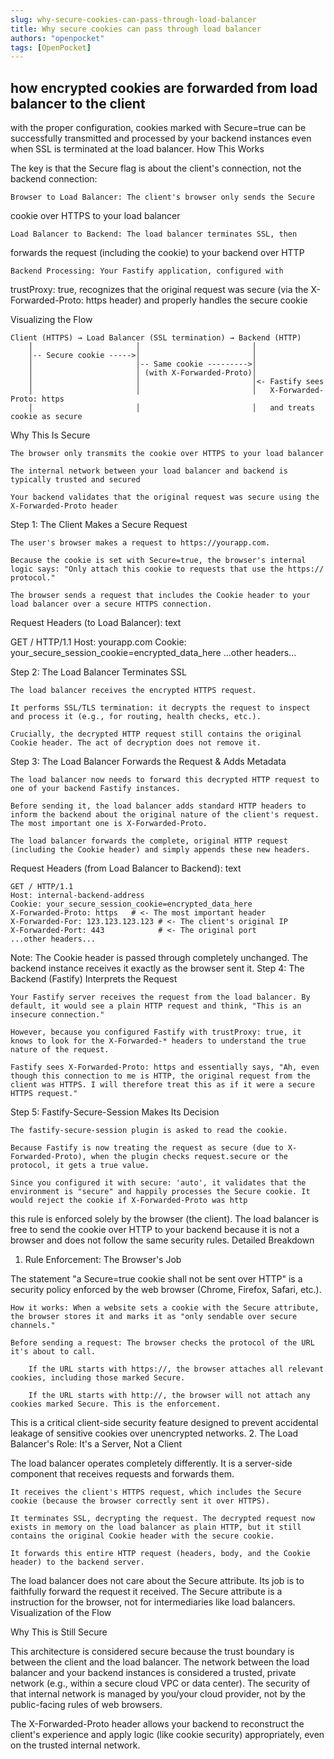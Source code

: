 ```yaml
---
slug: why-secure-cookies-can-pass-through-load-balancer
title: Why secure cookies can pass through load balancer
authors: "openpocket"
tags: [OpenPocket]
---
```



## how encrypted cookies are forwarded from load balancer to the client

with the proper configuration, cookies marked with Secure=true can be
successfully transmitted and processed by your backend instances even
when SSL is terminated at the load balancer.  How This Works

The key is that the Secure flag is about the client's connection, not
the backend connection:

    Browser to Load Balancer: The client's browser only sends the Secure
cookie over HTTPS to your load balancer

    Load Balancer to Backend: The load balancer terminates SSL, then
forwards the request (including the cookie) to your backend over HTTP

    Backend Processing: Your Fastify application, configured with
trustProxy: true, recognizes that the original request was secure (via
the X-Forwarded-Proto: https header) and properly handles the secure
cookie

Visualizing the Flow

```
Client (HTTPS) → Load Balancer (SSL termination) → Backend (HTTP)
    │                       │                         │
    │-- Secure cookie ----->│                         │
    │                       │-- Same cookie --------->│
    │                       │ (with X-Forwarded-Proto)│
    │                       │                         │<- Fastify sees 
    │                       │                         │   X-Forwarded-Proto: https
    │                       │                         │   and treats cookie as secure

```
Why This Is Secure

    The browser only transmits the cookie over HTTPS to your load balancer

    The internal network between your load balancer and backend is typically trusted and secured

    Your backend validates that the original request was secure using the X-Forwarded-Proto header








Step 1: The Client Makes a Secure Request

    The user's browser makes a request to https://yourapp.com.

    Because the cookie is set with Secure=true, the browser's internal logic says: "Only attach this cookie to requests that use the https:// protocol."

    The browser sends a request that includes the Cookie header to your load balancer over a secure HTTPS connection.

Request Headers (to Load Balancer):
text

GET / HTTP/1.1
Host: yourapp.com
Cookie: your_secure_session_cookie=encrypted_data_here
...other headers...

Step 2: The Load Balancer Terminates SSL

    The load balancer receives the encrypted HTTPS request.

    It performs SSL/TLS termination: it decrypts the request to inspect and process it (e.g., for routing, health checks, etc.).

    Crucially, the decrypted HTTP request still contains the original Cookie header. The act of decryption does not remove it.

Step 3: The Load Balancer Forwards the Request & Adds Metadata

    The load balancer now needs to forward this decrypted HTTP request to one of your backend Fastify instances.

    Before sending it, the load balancer adds standard HTTP headers to inform the backend about the original nature of the client's request. The most important one is X-Forwarded-Proto.

    The load balancer forwards the complete, original HTTP request (including the Cookie header) and simply appends these new headers.

Request Headers (from Load Balancer to Backend):
text

```
GET / HTTP/1.1
Host: internal-backend-address
Cookie: your_secure_session_cookie=encrypted_data_here
X-Forwarded-Proto: https   # <- The most important header
X-Forwarded-For: 123.123.123.123 # <- The client's original IP
X-Forwarded-Port: 443            # <- The original port
...other headers...
```

Note: The Cookie header is passed through completely unchanged. The backend instance receives it exactly as the browser sent it.
Step 4: The Backend (Fastify) Interprets the Request

    Your Fastify server receives the request from the load balancer. By default, it would see a plain HTTP request and think, "This is an insecure connection."

    However, because you configured Fastify with trustProxy: true, it knows to look for the X-Forwarded-* headers to understand the true nature of the request.

    Fastify sees X-Forwarded-Proto: https and essentially says, "Ah, even though this connection to me is HTTP, the original request from the client was HTTPS. I will therefore treat this as if it were a secure HTTPS request."

Step 5: Fastify-Secure-Session Makes Its Decision

    The fastify-secure-session plugin is asked to read the cookie.

    Because Fastify is now treating the request as secure (due to X-Forwarded-Proto), when the plugin checks request.secure or the protocol, it gets a true value.

    Since you configured it with secure: 'auto', it validates that the environment is "secure" and happily processes the Secure cookie. It would reject the cookie if X-Forwarded-Proto was http




this rule is enforced solely by the browser (the client). The load balancer is free to send the cookie over HTTP to your backend because it is not a browser and does not follow the same security rules.
Detailed Breakdown
1. Rule Enforcement: The Browser's Job

The statement "a Secure=true cookie shall not be sent over HTTP" is a security policy enforced by the web browser (Chrome, Firefox, Safari, etc.).

    How it works: When a website sets a cookie with the Secure attribute, the browser stores it and marks it as "only sendable over secure channels."

    Before sending a request: The browser checks the protocol of the URL it's about to call.

        If the URL starts with https://, the browser attaches all relevant cookies, including those marked Secure.

        If the URL starts with http://, the browser will not attach any cookies marked Secure. This is the enforcement.

This is a critical client-side security feature designed to prevent accidental leakage of sensitive cookies over unencrypted networks.
2. The Load Balancer's Role: It's a Server, Not a Client

The load balancer operates completely differently. It is a server-side component that receives requests and forwards them.

    It receives the client's HTTPS request, which includes the Secure cookie (because the browser correctly sent it over HTTPS).

    It terminates SSL, decrypting the request. The decrypted request now exists in memory on the load balancer as plain HTTP, but it still contains the original Cookie header with the secure cookie.

    It forwards this entire HTTP request (headers, body, and the Cookie header) to the backend server.

The load balancer does not care about the Secure attribute. Its job is to faithfully forward the request it received. The Secure attribute is a instruction for the browser, not for intermediaries like load balancers.
Visualization of the Flow



Why This is Still Secure

This architecture is considered secure because the trust boundary is between the client and the load balancer. The network between the load balancer and your backend instances is considered a trusted, private network (e.g., within a secure cloud VPC or data center). The security of that internal network is managed by you/your cloud provider, not by the public-facing rules of web browsers.

The X-Forwarded-Proto header allows your backend to reconstruct the client's experience and apply logic (like cookie security) appropriately, even on the trusted internal network.

